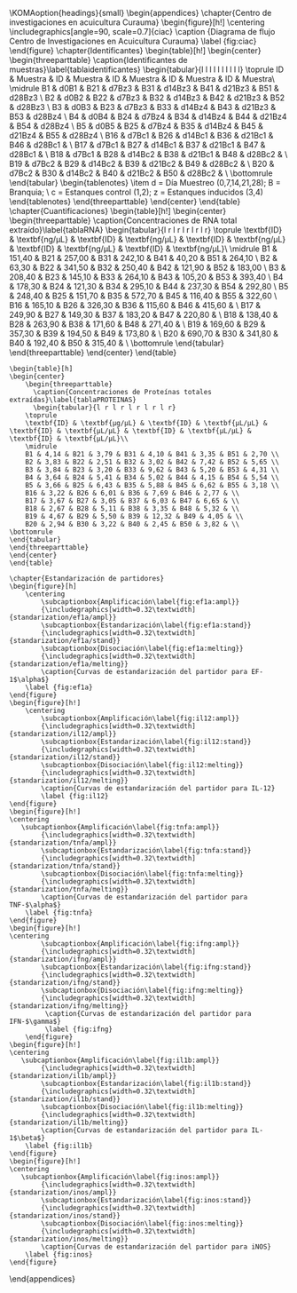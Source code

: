 \KOMAoption{headings}{small}
\begin{appendices}
	\chapter{Centro de investigaciones en acuicultura Curauma}
	\begin{figure}[h!]
		\centering
		\includegraphics[angle=90, scale=0.7]{ciac}
		\caption {Diagrama de flujo Centro de Investigaciones en Acuicultura Curauma}
		\label {fig:ciac}
	\end{figure}
	\chapter{Identificantes}
	\begin{table}[h!]
		\begin{center}
		    \begin{threeparttable}
			    \caption{Identificantes de muestras}\label{tablaidentificantes}
			    \begin{tabular}{l l l l l l l l l l}
					\toprule
					ID & Muestra & ID & Muestra & ID & Muestra & ID & Muestra & ID & Muestra\\
					\midrule
					B1 & d0B1 & B21 & d7Bz3 & B31 & d14Bz3 & B41 & d21Bz3 & B51 & d28Bz3 \\
					B2 & d0B2 & B22 & d7Bz3 & B32 & d14Bz3 & B42 & d21Bz3 & B52 & d28Bz3 \\
					B3 & d0B3 & B23 & d7Bz3 & B33 & d14Bz4 & B43 & d21Bz3 & B53 & d28Bz4 \\
					B4 & d0B4 & B24 & d7Bz4 & B34 & d14Bz4 & B44 & d21Bz4 & B54 & d28Bz4 \\
					B5 & d0B5 & B25 & d7Bz4 & B35 & d14Bz4 & B45 & d21Bz4 & B55 & d28Bz4 \\
					B16 & d7Bc1 & B26 & d14Bc1 & B36 & d21Bc1 & B46 & d28Bc1 & \\
					B17 & d7Bc1 & B27 & d14Bc1 & B37 & d21Bc1 & B47 & d28Bc1 & \\
					B18 & d7Bc1 & B28 & d14Bc2 & B38 & d21Bc1 & B48 & d28Bc2 & \\
					B19 & d7Bc2 & B29 & d14Bc2 & B39 & d21Bc2 & B49 & d28Bc2 & \\
					B20 & d7Bc2 & B30 & d14Bc2 & B40 & d21Bc2 & B50 & d28Bc2 & \\
					\bottomrule
				\end{tabular}
				\begin{tablenotes}
					\item 	d = Día Muestreo (0,7,14,21,28); B = Branquia; \\
		  					c = Estanques control (1,2); z = Estanques inducidos (3,4)
				\end{tablenotes}
			\end{threeparttable}
		\end{center}
	\end{table}
	\chapter{Cuantificaciones}
	\begin{table}[h!]
	    \begin{center}
	        \begin{threeparttable}
	            \caption{Concentraciones de RNA total extraído}\label{tablaRNA}
	            \begin{tabular}{l r l r l r l r l r}
	            	\toprule
	            	\textbf{ID}   & \textbf{ng/µL} & \textbf{ID} & \textbf{ng/µL} & \textbf{ID} & \textbf{ng/µL} & \textbf{ID} & \textbf{ng/µL} & \textbf{ID} & \textbf{ng/µL}\\
	            	\midrule
	            	B1 & 151,40 & B21 & 257,00 & B31 & 242,10 & B41 & 40,20 & B51 & 264,10 \\
	            	B2 & 63,30 & B22 & 341,50 & B32 & 250,40 & B42 & 121,90 & B52 & 183,00 \\
	            	B3 & 208,40 & B23 & 145,10 & B33 & 264,10 & B43 & 105,20 & B53 & 393,40 \\
	            	B4 & 178,30 & B24 & 121,30 & B34 & 295,10 & B44 & 237,30 & B54 & 292,80 \\
	            	B5 & 248,40 & B25 & 151,70 & B35 & 572,70 & B45 & 116,40 & B55 & 322,60 \\
	            	B16 & 165,10 & B26 & 326,30 & B36 & 115,60 & B46 & 415,60 & \\
	            	B17 & 249,90 & B27 & 149,30 & B37 & 183,20 & B47 & 220,80 & \\
	            	B18 & 138,40 & B28 & 263,90 & B38 & 171,60 & B48 & 271,40 & \\
	            	B19 & 169,60 & B29 & 357,30 & B39 & 194,50 & B49 & 173,80 & \\
	            	B20 & 690,70 & B30 & 341,80 & B40 & 192,40 & B50 & 315,40 & \\
	                \bottomrule
	            \end{tabular}
	        \end{threeparttable}
	    \end{center}
	\end{table}
	
	\begin{table}[h]
	\begin{center}
	    \begin{threeparttable}
	      \caption{Concentraciones de Proteínas totales extraídas}\label{tablaPROTEINAS}
	      \begin{tabular}{l r l r l r l r l r}
		\toprule
		\textbf{ID} & \textbf{µg/µL} & \textbf{ID} & \textbf{µL/µL} & \textbf{ID} & \textbf{µL/µL} & \textbf{ID} & \textbf{µL/µL} & \textbf{ID} & \textbf{µL/µL}\\
		\midrule
		B1 & 4,14 & B21 & 3,79 & B31 & 4,10 & B41 & 3,35 & B51 & 2,70 \\
		B2 & 3,83 & B22 & 2,51 & B32 & 3,02 & B42 & 7,42 & B52 & 5,65 \\
		B3 & 3,84 & B23 & 3,20 & B33 & 9,62 & B43 & 5,20 & B53 & 4,31 \\
		B4 & 3,64 & B24 & 5,41 & B34 & 5,02 & B44 & 4,15 & B54 & 5,54 \\
		B5 & 3,66 & B25 & 6,43 & B35 & 5,88 & B45 & 6,62 & B55 & 3,18 \\
		B16 & 3,22 & B26 & 6,01 & B36 & 7,69 & B46 & 2,77 & \\
		B17 & 3,67 & B27 & 3,05 & B37 & 6,03 & B47 & 6,65 & \\
		B18 & 2,67 & B28 & 5,11 & B38 & 3,35 & B48 & 5,32 & \\
		B19 & 4,67 & B29 & 5,50 & B39 & 12,32 & B49 & 4,05 & \\
		B20 & 2,94 & B30 & 3,22 & B40 & 2,45 & B50 & 3,82 & \\
	\bottomrule
	\end{tabular}
	\end{threeparttable}
	\end{center}
	\end{table}
	
	\chapter{Estandarización de partidores}
	\begin{figure}[h]
		\centering
	   		\subcaptionbox{Amplificación\label{fig:ef1a:ampl}}
			{\includegraphics[width=0.32\textwidth]{standarization/ef1a/ampl}}
			\subcaptionbox{Estandarización\label{fig:ef1a:stand}}
			{\includegraphics[width=0.32\textwidth]{standarization/ef1a/stand}}
			\subcaptionbox{Disociación\label{fig:ef1a:melting}}
			{\includegraphics[width=0.32\textwidth]{standarization/ef1a/melting}}
	        \caption{Curvas de estandarización del partidor para EF-1$\alpha$}
	    \label {fig:ef1a}
	\end{figure}
	\begin{figure}[h!]
		\centering
	   		\subcaptionbox{Amplificación\label{fig:il12:ampl}}
			{\includegraphics[width=0.32\textwidth]{standarization/il12/ampl}}
			\subcaptionbox{Estandarización\label{fig:il12:stand}}
			{\includegraphics[width=0.32\textwidth]{standarization/il12/stand}}
			\subcaptionbox{Disociación\label{fig:il12:melting}}
			{\includegraphics[width=0.32\textwidth]{standarization/il12/melting}}
	        \caption{Curvas de estandarización del partidor para IL-12}
	        \label {fig:il12}
	\end{figure}
	\begin{figure}[h!]
	\centering
	   \subcaptionbox{Amplificación\label{fig:tnfa:ampl}}
			{\includegraphics[width=0.32\textwidth]{standarization/tnfa/ampl}}
			\subcaptionbox{Estandarización\label{fig:tnfa:stand}}
			{\includegraphics[width=0.32\textwidth]{standarization/tnfa/stand}}
			\subcaptionbox{Disociación\label{fig:tnfa:melting}}
			{\includegraphics[width=0.32\textwidth]{standarization/tnfa/melting}}
	        \caption{Curvas de estandarización del partidor para TNF-$\alpha$}
	    \label {fig:tnfa}
	\end{figure}
	\begin{figure}[h!]
	\centering
	   		\subcaptionbox{Amplificación\label{fig:ifng:ampl}}
			{\includegraphics[width=0.32\textwidth]{standarization/ifng/ampl}}
			\subcaptionbox{Estandarización\label{fig:ifng:stand}}
			{\includegraphics[width=0.32\textwidth]{standarization/ifng/stand}}
			\subcaptionbox{Disociación\label{fig:ifng:melting}}
			{\includegraphics[width=0.32\textwidth]{standarization/ifng/melting}}
	         \caption{Curvas de estandarización del partidor para IFN-$\gamma$}
	         \label {fig:ifng}
	    \end{figure}
	\begin{figure}[h!]
	\centering
	   \subcaptionbox{Amplificación\label{fig:il1b:ampl}}
			{\includegraphics[width=0.32\textwidth]{standarization/il1b/ampl}}
			\subcaptionbox{Estandarización\label{fig:il1b:stand}}
			{\includegraphics[width=0.32\textwidth]{standarization/il1b/stand}}
			\subcaptionbox{Disociación\label{fig:il1b:melting}}
			{\includegraphics[width=0.32\textwidth]{standarization/il1b/melting}}
	        \caption{Curvas de estandarización del partidor para IL-1$\beta$}
	    \label {fig:il1b}
	\end{figure}
	\begin{figure}[h!]
	\centering
	   \subcaptionbox{Amplificación\label{fig:inos:ampl}}
			{\includegraphics[width=0.32\textwidth]{standarization/inos/ampl}}
			\subcaptionbox{Estandarización\label{fig:inos:stand}}
			{\includegraphics[width=0.32\textwidth]{standarization/inos/stand}}
			\subcaptionbox{Disociación\label{fig:inos:melting}}
			{\includegraphics[width=0.32\textwidth]{standarization/inos/melting}}
	        \caption{Curvas de estandarización del partidor para iNOS}
	    \label {fig:inos}
	\end{figure}
\end{appendices}
		